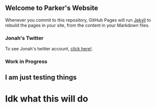 ## Welcome to Parker's Website

Whenever you commit to this repository, GitHub Pages will run [Jekyll](https://jekyllrb.com/) to rebuild the pages in your site, from the content in your Markdown files.

### Jonah's Twitter

To see Jonah's twitter account, [click here!](https://twitter.com/j_barna9).

### Work in Progress
## I am just testing things
# Idk what this will do

